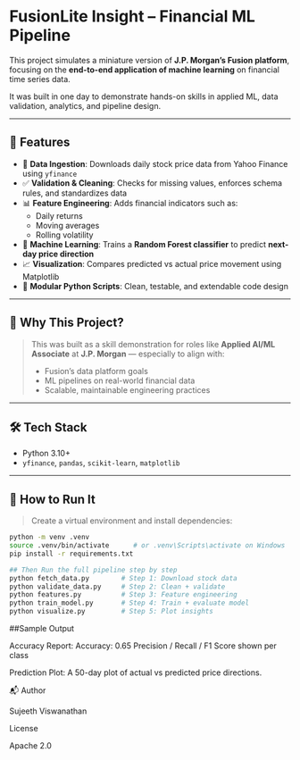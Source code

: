 # FusionLite Insight – Financial ML Pipeline

This project simulates a miniature version of **J.P. Morgan’s Fusion platform**, focusing on the **end-to-end application of machine learning** on financial time series data.

It was built in one day to demonstrate hands-on skills in applied ML, data validation, analytics, and pipeline design.

---

## 📌 Features

- 🔄 **Data Ingestion**: Downloads daily stock price data from Yahoo Finance using `yfinance`
- ✅ **Validation & Cleaning**: Checks for missing values, enforces schema rules, and standardizes data
- 📊 **Feature Engineering**: Adds financial indicators such as:
  - Daily returns
  - Moving averages
  - Rolling volatility
- 🧠 **Machine Learning**: Trains a **Random Forest classifier** to predict **next-day price direction**
- 📈 **Visualization**: Compares predicted vs actual price movement using Matplotlib
- 🧪 **Modular Python Scripts**: Clean, testable, and extendable code design

---

## 🧠 Why This Project?

> This was built as a skill demonstration for roles like **Applied AI/ML Associate** at **J.P. Morgan** — especially to align with:
> - Fusion’s data platform goals
> - ML pipelines on real-world financial data
> - Scalable, maintainable engineering practices

---

## 🛠️ Tech Stack

- Python 3.10+
- `yfinance`, `pandas`, `scikit-learn`, `matplotlib`

---

## 🚀 How to Run It

> Create a virtual environment and install dependencies:

```bash
python -m venv .venv
source .venv/bin/activate      # or .venv\Scripts\activate on Windows
pip install -r requirements.txt

## Then Run the full pipeline step by step
python fetch_data.py        # Step 1: Download stock data
python validate_data.py     # Step 2: Clean + validate
python features.py          # Step 3: Feature engineering
python train_model.py       # Step 4: Train + evaluate model
python visualize.py         # Step 5: Plot insights

```
##Sample Output

Accuracy Report:
Accuracy: 0.65
Precision / Recall / F1 Score shown per class

Prediction Plot:
A 50-day plot of actual vs predicted price directions.


📬 Author

Sujeeth Viswanathan

License

Apache 2.0
